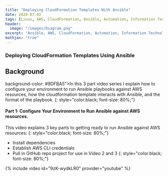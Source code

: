 ```yaml
---
title: "Deploying CloudFormation Templates With Ansible"
date: 2020-07-02
tags: [Linux, AWS, CloudFormation, Ansible, Automation, Information Technology]
header:
  image: "/images/Diagram.png"
excerpt: "Ansible, AWS, CloudFormation, Automation, Information Technology"
mathjax: "true"
---
```


### Deploying CloudFormation Templates Using Ansible

## Background
background-color: #9DFBA5">In this 3 part video series I explain how to configure your environment to run Ansible playbooks against AWS resources, how the cloudformation template interacts with Ansible, and the format of the playbook.
{: style="color:black; font-size: 80%;"}

#### Part 1: Configure Your Environment to Run Ansible against AWS resources. 
This video explains 3 key parts to getting ready to run Ansible against AWS resources:
{: style="color:black; font-size: 80%;"} 

* Install dependencies
* Establish AWS CLI credentials
* Pull in GitHub repo project for use in Video 2 and 3
{: style="color:black; font-size: 80%;"}

{% include video id="9zK-wydkLR0" provider="youtube" %}